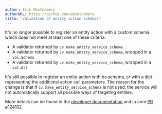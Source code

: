 ```yaml
---
author: Erik Montnemery
authorURL: https://github.com/emontnemery
title: "Validation of entity action schemas"
---
```


It's no longer possible to register an entity action  with a custom schema which does not meet at least one of these criteria:
- A validator returned by `cv.make_entity_service_schema`
- A validator returned by `cv.make_entity_service_schema`, wrapped in a `vol.Schema`
- A validator returned by `cv.make_entity_service_schema`, wrapped in a `vol.All`

It's still possible to register an entity action with no schema, or with a dict representing the additional action call parameters.
The reason for the change is that if `cv.make_entity_service_schema` is not used, the service will not automatically support all possible ways of targeting entities.

More details can be found in the [developer documentation](/docs/dev_101_services/#entity-service-actions) and in core [PR #124102](https://github.com/home-assistant/core/pull/124102)
